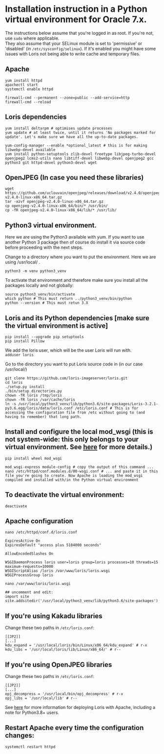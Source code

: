 # Installation instruction in a Python virtual environment for Oracle 7.x.

The instructions below assume that you're logged in as root. If you're not, use `sudo` where applicable.  
They also assume that your SELinux module is set to 'permissive' or 'disabled' (in `/etc/sysconfig/selinux`). If it's enabled you might have some issues with Loris not being able to write cache and temporary files.

## Apache

```
yum install httpd
apachectl start
systemctl enable httpd

firewall-cmd --permanent --zone=public --add-service=http
firewall-cmd --reload
```

## Loris dependencies

```
yum install deltarpm # optimises update processes
yum update # at least twice, until it returns 'No packages marked for update'. Let's make sure we have all the up-to-date packages.

yum-config-manager --enable *optional_latest # this is for making libwebp-devel available
yum install python-setuptools zlib-devel freetype libjpeg-turbo-devel openjpeg2 lcms2-utils nano libtiff-devel libwebp-devel openjpeg2 gcc python3 git httpd-devel python3-devel wget
```

## OpenJPEG (In case you need these libraries)

```
wget https://github.com/uclouvain/openjpeg/releases/download/v2.4.0/openjpeg-v2.4.0-linux-x86_64.tar.gz
tar -xzvf openjpeg-v2.4.0-linux-x86_64.tar.gz 
cp openjpeg-v2.4.0-linux-x86_64/bin/* /usr/bin/
cp -fR openjpeg-v2.4.0-linux-x86_64/lib/* /usr/lib/
```

## Python3 virtual environment.
Here we are using the Python3 available with yum. If you want to use another Python 3 package then of course do install it via source code before proceeding with the next steps.

Change to a directory where you want to put the environment. Here we are using /usr/local/ .

`python3 -m venv python3_venv`

To activate that environment and therefore make sure you install all the packages locally and not globally:

```
source python3_venv/bin/activate
which python # This must return ../python3_venv/bin/python
python --version # This must retun 3.X
```

## Loris and its Python dependencies [make sure the virtual environment is active]

```
pip install --upgrade pip setuptools
pip install Pillow
```

We add the loris user, which will be the user Loris will run with.  
`adduser loris`

Go to the directory you want to put Loris source code in (in our case /usr/local/)

```
git clone https://github.com/loris-imageserver/loris.git
cd loris
./setup.py install
./bin/setup_directories.py
chown -fR loris /tmp/loris
chown -fR loris /var/cache/loris
ln -s /usr/local/python3_venv/lib/python3.6/site-packages/Loris-3.2.1-py3.6.egg/loris/data/loris.conf /etc/loris.conf # This is for accessing the configuration file from /etc without going to (and having to remember) that long path.
```

## Install and configure the local mod_wsgi (this is not system-wide: this only belongs to your virtual environment. See [here](https://modwsgi.readthedocs.io/en/master/user-guides/virtual-environments.html) for more details.)

```
pip install wheel mod_wsgi

mod_wsgi-express module-config # copy the output of this command ...
nano /etc/httpd/conf.modules.d/00-wsgi.conf # ... and paste it in this file you're going to create. Now Apache is loading the mod_wsgi compiled and installed with/in the Python virtual environment
```

## To deactivate the virtual environment:

`deactivate`

## Apache configuration

`nano /etc/httpd/conf.d/loris.conf`

```
ExpiresActive On
ExpiresDefault "access plus 5184000 seconds"

AllowEncodedSlashes On

WSGIDaemonProcess loris user=loris group=loris processes=10 threads=15 maximum-requests=10000
WSGIScriptAlias /loris /var/www/loris/loris.wsgi
WSGIProcessGroup loris
```

`nano /var/www/loris/loris.wsgi`

```
## uncomment and edit:
import site
site.addsitedir('/usr/local/python3_venv/lib/python3.6/site-packages')
```

## If you're using Kakadu libraries

Change these two paths in `/etc/loris.conf`:

```
[[JP2]]
[...]
kdu_expand = '/usr/local/loris/bin/Linux/x86_64/kdu_expand' # r-x
kdu_libs = '/usr/local/loris/lib/Linux/x86_64/' # r--
```

## If you're using OpenJPEG libraries

Change these two paths in `/etc/loris.conf`:

```
[[JP2]]
[...]
opj_decompress = '/usr/local/bin/opj_decompress' # r-x
opj_libs = '/usr/local/lib' # r--
```

See [here](https://github.com/loris-imageserver/loris/blob/development/doc/apache.md) for more information for deploying Loris with Apache, including a note for Python3.8+ users.

## Restart Apache every time the configuration changes:

`systemctl restart httpd`
